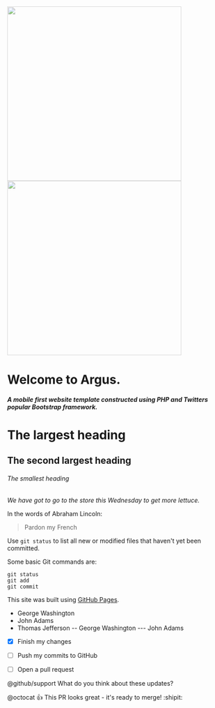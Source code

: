  <!-- Latest compiled and minified CSS -->
<link rel="stylesheet" href="https://maxcdn.bootstrapcdn.com/bootstrap/3.3.7/css/bootstrap.min.css">

<!-- jQuery library -->
<script src="https://ajax.googleapis.com/ajax/libs/jquery/3.1.1/jquery.min.js"></script>

<!-- Latest compiled JavaScript -->
<script src="https://maxcdn.bootstrapcdn.com/bootstrap/3.3.7/js/bootstrap.min.js"></script>


<div class="img-responsive col-md-3 col-sm-3 col-xs-6">
<img src="https://source.unsplash.com/1500x1500/?film" alt="" class="img-responsive"  width="400px" height"400px" style="opacity: 0.65;">
</div>

<div class="img-responsive col-md-3 col-sm-3 col-xs-6">
<img src="https://source.unsplash.com/1500x1500/?style" alt="" class="img-responsive"  width="400px" height"400px" style="opacity: 0.65;">
</div>

<h1 class="text-center">Welcome to Argus.</h1>
<h5 class="text-center">A mobile first website template constructed using PHP and Twitters popular Bootstrap framework.</h5>

# The largest heading
## The second largest heading
###### The smallest heading

*We have got to go to the store this Wednesday to get more lettuce.*

In the words of Abraham Lincoln:

> Pardon my French

Use `git status` to list all new or modified files that haven't yet been committed.


Some basic Git commands are:
```
git status
git add
git commit
```

This site was built using [GitHub Pages](https://pages.github.com/).

- George Washington
- John Adams
- Thomas Jefferson
-- George Washington
--- John Adams



- [x] Finish my changes
- [ ] Push my commits to GitHub
- [ ] Open a pull request


@github/support What do you think about these updates?

@octocat :+1: This PR looks great - it's ready to merge! :shipit: